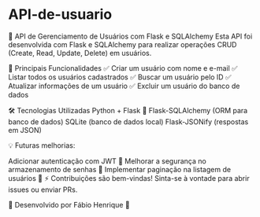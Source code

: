 # API-de-usuario

🚀 API de Gerenciamento de Usuários com Flask e SQLAlchemy
Esta API foi desenvolvida com Flask e SQLAlchemy para realizar operações CRUD (Create, Read, Update, Delete) em usuários.

🔹 Principais Funcionalidades
✅ Criar um usuário com nome e e-mail
✅ Listar todos os usuários cadastrados
✅ Buscar um usuário pelo ID
✅ Atualizar informações de um usuário
✅ Excluir um usuário do banco de dados

🛠 Tecnologias Utilizadas
Python + Flask 🐍
Flask-SQLAlchemy (ORM para banco de dados)
SQLite (banco de dados local)
Flask-JSONify (respostas em JSON)

💡 Futuras melhorias:

Adicionar autenticação com JWT 🔐
Melhorar a segurança no armazenamento de senhas 🔑
Implementar paginação na listagem de usuários 📄
⚡ Contribuições são bem-vindas! Sinta-se à vontade para abrir issues ou enviar PRs.

📌 Desenvolvido por Fábio Henrique 🚀